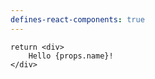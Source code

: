 ```yaml
---
defines-react-components: true 
---
```





```jsx:component:dice
return <div>
	Hello {props.name}!
</div>
```







